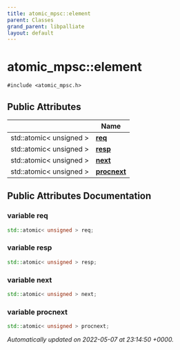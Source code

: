 ```yaml
---
title: atomic_mpsc::element
parent: Classes
grand_parent: libpalliate
layout: default
---
```


# atomic_mpsc::element






`#include <atomic_mpsc.h>`

## Public Attributes

|                | Name           |
| -------------- | -------------- |
| std::atomic< unsigned > | **[req](/libpalliate/generated/Classes/structatomic__mpsc_1_1element#variable-req)**  |
| std::atomic< unsigned > | **[resp](/libpalliate/generated/Classes/structatomic__mpsc_1_1element#variable-resp)**  |
| std::atomic< unsigned > | **[next](/libpalliate/generated/Classes/structatomic__mpsc_1_1element#variable-next)**  |
| std::atomic< unsigned > | **[procnext](/libpalliate/generated/Classes/structatomic__mpsc_1_1element#variable-procnext)**  |

## Public Attributes Documentation

### variable req

```cpp
std::atomic< unsigned > req;
```


### variable resp

```cpp
std::atomic< unsigned > resp;
```


### variable next

```cpp
std::atomic< unsigned > next;
```


### variable procnext

```cpp
std::atomic< unsigned > procnext;
```



_Automatically updated on 2022-05-07 at 23:14:50 +0000._
